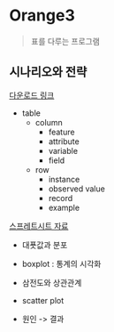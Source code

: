 # Orange3
> 표를 다루는 프로그램

## 시나리오와 전략


[다운로드 링크](https://orange.biolab.si/download/#windows)


- table
    - column
        - feature
        - attribute
        - variable
        - field
    - row
        - instance
        - observed value
        - record
        - example


[스프레트시트 자료](https://docs.google.com/spreadsheets/d/118Nln_zAaFKP8E2fxmqQmEWDmo1goLUzTQrIFS6or1Y/edit#gid=0)


- 대푯값과 분포
- boxplot : 통계의 시각화

- 삼전도와 상관관계
- scatter plot

- 원인 -> 결과

